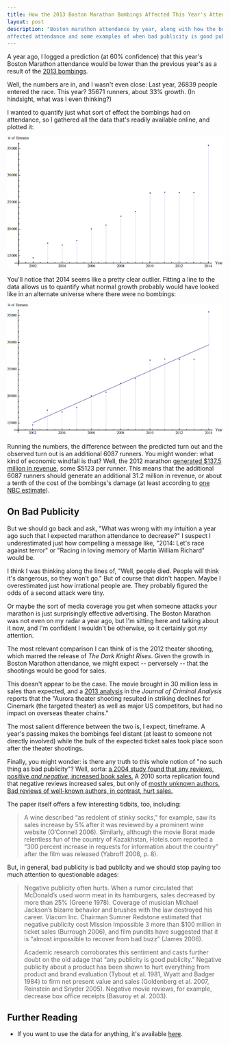 ```yaml
---
title: How the 2013 Boston Marathon Bombings Affected This Year's Attendance
layout: post
description: "Boston marathon attendance by year, along with how the bombings
affected attendance and some examples of when bad publicity is good publicity."
---
```


A year ago, I logged a prediction (at 60% confidence) that this year's Boston
Marathon attendance would be lower than the previous year's as a result of the
[2013 bombings](https://en.wikipedia.org/wiki/Boston_Marathon_bombings).

Well, the numbers are in, and I wasn't even close: Last year, 26839 people
entered the race. This year? 35671 runners, about 33% growth. (In hindsight, what was
I even thinking?)

I wanted to quantify just what sort of effect the bombings had on attendance, so
I gathered all the data that's readily available online, and plotted it:

![Picture of Boston marathon attendance over time.](/img/boston-marathon-data.png)

You'll notice that 2014 seems like a pretty clear outlier. Fitting a line to the
data allows us to quantify what normal growth probably would have looked like in an
alternate universe where there were no bombings:

![Picture of Boston marathon attendance over time, along with fitted line.](/img/boston-marathon-data-plus-line.png)

Running the numbers, the difference between the predicted turn out and the observed
turn out is an additional 6087 runners. You might wonder: what kind of economic
windfall is that? Well, the 2012 marathon [generated $137.5 million in
revenue](http://www.metrowestdailynews.com/article/20120411/News/304119938), some $5123 per runner. This means that the additional 6087 runners
should generate an additional 31.2 million in revenue, or about a tenth of the
cost of the bombings's damage (at least according to [one NBC estimate](http://usnews.nbcnews.com/_news/2013/04/29/17975443-adding-up-the-financial-costs-of-the-boston-bombings?lite)).

## On Bad Publicity

But we should go back and ask, "What was wrong with my intuition a year ago such
that I expected marathon attendance to decrease?" I suspect I underestimated
just how compelling a message like, "2014: Let's race against terror" or "Racing
in loving memory of Martin William Richard" would be.

I think I was thinking along the lines of, "Well, people died. People will think
it's dangerous, so they won't go." But of course that didn't happen. Maybe I
overestimated just how irrational people are. They probably figured the odds of
a second attack were tiny.

Or maybe the sort of media coverage you get when someone attacks your marathon
is just surprisingly effective advertising. The Boston Marathon was not even on
my radar a year ago, but I'm sitting here and talking about it now, and I'm
confident I wouldn't be otherwise, so it certainly got *my* attention.

The most relevant comparison I can think of is the 2012 theater shooting, which
marred the release of *The Dark Knight Rises*. Given the growth in Boston
Marathon attendance, we might expect -- perversely -- that the shootings would
be good for sales.

This doesn't appear to be the case. The movie brought in 30 million less in
sales than expected, and a
[2013 analysis](http://www.sciencedirect.com/science/article/pii/S0047235213000974)
in the *Journal of Criminal Analysis* reports that the "Aurora theater shooting
resulted in striking declines for Cinemark (the targeted theater) as well as
major US competitors, but had no impact on overseas theater chains."

The most salient difference between the two is, I expect, timeframe. A year's
passing makes the bombings feel distant (at least to someone not directly
involved) while the bulk of the expected ticket sales took place soon after the
theater shootings.

Finally, you might wonder: is there any truth to this whole notion of "no such
thing as bad publicity"? Well, sorta: [a 2004 study found that any reviews,
positive *and negative*, increased book sales.](http://www.ssc.wisc.edu/~sorensen/papers/bookreviews.pdf)
A 2010 sorta replication found that negative reviews increased sales, but only of
[mostly unknown authors. Bad reviews of well-known authors, in contrast, hurt sales.](http://www.ssc.wisc.edu/~sorensen/papers/negative_publicity_2010.pdf)

The paper itself offers a few interesting tidbits, too, including:

> A wine described “as redolent of stinky socks,” for example, saw its sales
> increase by 5% after it was reviewed by a prominent wine website (O’Connell
> 2006). Similarly, although the movie Borat made relentless fun of the country of
> Kazakhstan, Hotels.com reported a “300 percent increase in requests for
> information about the country” after the film was released (Yabroff 2006, p. 8).

But, in general, bad publicity is bad publicity and we should stop paying too
much attention to questionable adages:

> Negative publicity often hurts. When a rumor circulated that McDonald’s used
> worm meat in its hamburgers, sales decreased by more than 25% (Greene
> 1978). Coverage of musician Michael Jackson’s bizarre behavior and brushes with
> the law destroyed his career. Viacom Inc. Chairman Sumner Redstone estimated
> that negative publicity cost Mission Impossible 3 more than $100 million in
> ticket sales (Burrough 2006), and film pundits have suggested that it is “almost
> impossible to recover from bad buzz” (James 2006).
> 
> Academic research corroborates this sentiment and casts further doubt on the old adage that “any
> publicity is good publicity.” Negative publicity about a product has been shown
> to hurt everything from product and brand evaluation (Tybout et al. 1981, Wyatt
> and Badger 1984) to firm net present value and sales (Goldenberg et al. 2007,
> Reinstein and Snyder 2005). Negative movie reviews, for example, decrease box
> office receipts (Basuroy et al. 2003).


## Further Reading
* If you want to use the data for anything, it's available [here](https://gist.github.com/robertseaton/951e770c9df1654dd5ee).
